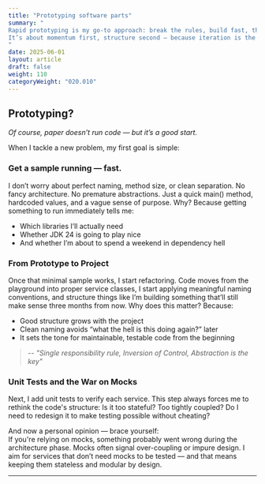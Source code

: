 ```yaml
---
title: "Prototyping software parts"
summary: "
Rapid prototyping is my go-to approach: break the rules, build fast, then refactor once it works.
It’s about momentum first, structure second — because iteration is the process.
"
date: 2025-06-01
layout: article
draft: false
weight: 110
categoryWeight: "020.010"
---
```

## Prototyping?
*Of course, paper doesn’t run code — but it’s a good start.*

When I tackle a new problem, my first goal is simple:

### Get a sample running — fast.
I don’t worry about perfect naming, method size, or clean separation. No fancy architecture. No premature abstractions.
Just a quick main() method, hardcoded values, and a vague sense of purpose. Why?
Because getting something to run immediately tells me:
* Which libraries I’ll actually need
* Whether JDK 24 is going to play nice
* And whether I’m about to spend a weekend in dependency hell

### From Prototype to Project
Once that minimal sample works, I start refactoring. Code moves from the playground into proper service classes,
I start applying meaningful naming conventions, and structure things like I’m building something that’ll still
make sense three months from now. Why does this matter? Because:
* Good structure grows with the project
* Clean naming avoids “what the hell is this doing again?” later
* It sets the tone for maintainable, testable code from the beginning

> -- <cite>"Single responsibility rule, Inversion of Control, Abstraction is the key"</cite>

### Unit Tests and the War on Mocks
Next, I add unit tests to verify each service. This step always forces me to rethink the code's structure:
Is it too stateful? Too tightly coupled? Do I need to redesign it to make testing possible without cheating?

And now a personal opinion — brace yourself:<br>
If you're relying on mocks, something probably went wrong during the architecture phase.
Mocks often signal over-coupling or impure design. I aim for services that don’t need mocks to be tested —
and that means keeping them stateless and modular by design.

---
